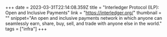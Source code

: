 +++
date = 2023-03-31T22:14:08.359Z
title = "Interledger Protocol (ILP): Open and Inclusive Payments"
link = "https://interledger.org/"
thumbnail = ""
snippet="An open and inclusive payments network in which anyone can seamlessly earn, share, buy, sell, and trade with anyone else in the world."
tags = ["infra"]
+++
